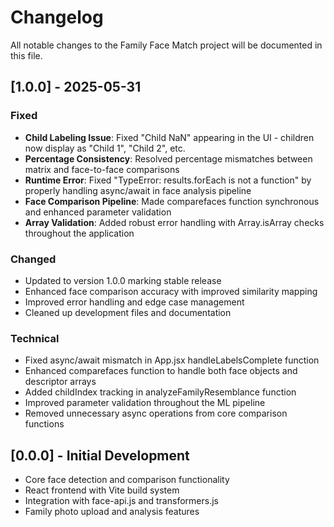 # Changelog

All notable changes to the Family Face Match project will be documented in this file.

## [1.0.0] - 2025-05-31

### Fixed
- **Child Labeling Issue**: Fixed "Child NaN" appearing in the UI - children now display as "Child 1", "Child 2", etc.
- **Percentage Consistency**: Resolved percentage mismatches between matrix and face-to-face comparisons
- **Runtime Error**: Fixed "TypeError: results.forEach is not a function" by properly handling async/await in face analysis pipeline
- **Face Comparison Pipeline**: Made comparefaces function synchronous and enhanced parameter validation
- **Array Validation**: Added robust error handling with Array.isArray checks throughout the application

### Changed
- Updated to version 1.0.0 marking stable release
- Enhanced face comparison accuracy with improved similarity mapping
- Improved error handling and edge case management
- Cleaned up development files and documentation

### Technical
- Fixed async/await mismatch in App.jsx handleLabelsComplete function
- Enhanced comparefaces function to handle both face objects and descriptor arrays
- Added childIndex tracking in analyzeFamilyResemblance function
- Improved parameter validation throughout the ML pipeline
- Removed unnecessary async operations from core comparison functions

## [0.0.0] - Initial Development
- Core face detection and comparison functionality
- React frontend with Vite build system
- Integration with face-api.js and transformers.js
- Family photo upload and analysis features
